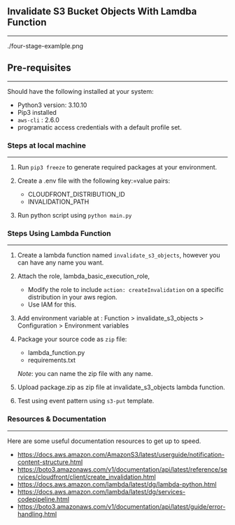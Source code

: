 ## Invalidate S3 Bucket Objects With Lamdba Function
---

./four-stage-examlple.png

## Pre-requisites
---

Should have the following installed at your system:

- Python3 version: 3.10.10
- Pip3 installed
- `aws-cli` : 2.6.0
- programatic access credentials with a default profile set.

### Steps at local machine
---
1. Run `pip3 freeze` to generate required packages at your environment.
2. Create a .env file with the following key:=value pairs:

    - CLOUDFRONT_DISTRIBUTION_ID
    - INVALIDATION_PATH

3. Run python script using `python main.py`


### Steps Using Lambda Function
---
1. Create a lambda function named `invalidate_s3_objects`, however you can have any name you want.
2. Attach the role, lambda_basic_execution_role,

    - Modify the role to include `action: createInvalidation` on a specific distribution in your aws region.
    - Use IAM for this.

3. Add environment variable at : Function > invalidate_s3_objects > Configuration > Environment variables
4. Package your source code as `zip` file:
    - lambda_function.py
    - requirements.txt

    *Note*: you can name the zip file with any name.
5. Upload package.zip as zip file at invalidate_s3_objects lambda function.
6. Test using event pattern using `s3-put` template.


### Resources & Documentation
---
Here are some useful documentation resources to get up to speed.

- https://docs.aws.amazon.com/AmazonS3/latest/userguide/notification-content-structure.html
- https://boto3.amazonaws.com/v1/documentation/api/latest/reference/services/cloudfront/client/create_invalidation.html
- https://docs.aws.amazon.com/lambda/latest/dg/lambda-python.html
- https://docs.aws.amazon.com/lambda/latest/dg/services-codepipeline.html
- https://boto3.amazonaws.com/v1/documentation/api/latest/guide/error-handling.html